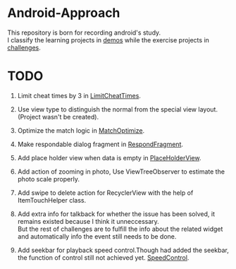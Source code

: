 # Android-Approach
This repository is born for recording android's study.  
I classify the learning projects in [demos](/Demos) while the exercise projects in [challenges](/Challenges).

# TODO
1. Limit cheat times by 3 in [LimitCheatTimes](/Challenges/GeoQuiz/GeoQuiz_ShowAPIVersionAndLimitCheatTimes).  

2. Use view type to distinguish the normal from the special view layout.(Project wasn't be created).
3. Optimize the match logic in [MatchOptimize](/Chanllengs/CriminalIntent/UpdateItemAndOptimizeMatchLogic).
4. Make respondable dialog fragment in [RespondFragment](/Chanllengs/CriminalIntent/TimePickerAndRespondableDialog).
5. Add place holder view when data is empty in [PlaceHolderView](/Chanllengs/CriminalIntent/DeleteAction_StringAdjustment_EmptyViewDesign).
6. Add action of zooming in photo, Use ViewTreeObserver to estimate the photo scale properly.
7. Add swipe to delete action for RecyclerView with the help of ItemTouchHelper class.
8. Add extra info for talkback for whether the issue has been solved, it remains existed because I think it unneccessary.  
But the rest of challenges are to fulfill the info about the related widget and automatically info the event still needs to be done.

9. Add seekbar for playback speed control.Though had added the seekbar, the function of control still not achieved yet. [SpeedControl](/Challenges/BeatBox/SpeedControl).